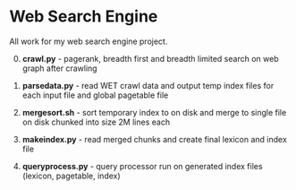 # Web Search Engine 

All work for my web search engine project. 

0. **crawl.py** - pagerank, breadth first and breadth limited search on web graph after crawling

1. **parsedata.py** - read WET crawl data and output temp index files for each input file and global pagetable file

2. **mergesort.sh** - sort temporary index to on disk and merge to single file on disk chunked into size 2M lines each

3. **makeindex.py** - read merged chunks and create final lexicon and index file

4. **queryprocess.py** - query processor run on generated index files (lexicon, pagetable, index)
